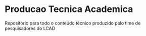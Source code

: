 # Producao Tecnica Academica
Repositório para todo o conteúdo técnico produzido pelo time de pesquisadores do LCAD
